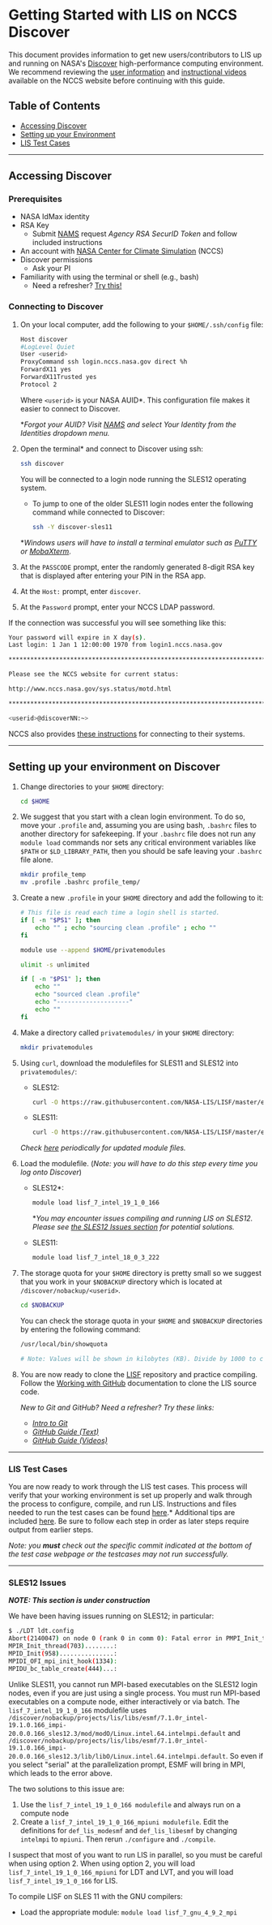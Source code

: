 # Getting Started with LIS on NCCS Discover

This document provides information to get new users/contributors to LIS up and running on NASA's [Discover](https://www.nccs.nasa.gov/systems/discover) high-performance computing environment. We recommend reviewing the [user information](https://www.nccs.nasa.gov/nccs-users/) and [instructional videos](https://www.nccs.nasa.gov/nccs-users/instructional/instructional-videos) available on the NCCS website before continuing with this guide.

## Table of Contents

* [Accessing Discover](#accessing-discover)
* [Setting up your Environment](#setting-up-your-environment-on-discover)
* [LIS Test Cases](#lis-test-cases)

-----

## Accessing Discover

### Prerequisites

* NASA IdMax identity
* RSA Key
    * Submit [NAMS](https://idmax.nasa.gov/) request *Agency RSA SecurID Token* and follow included instructions
* An account with [NASA Center for Climate Simulation](https://www.nccs.nasa.gov/nccs-users/instructional/account-set-up) (NCCS)
* Discover permissions
    * Ask your PI
* Familiarity with using the terminal or shell (e.g., bash)
    * Need a refresher? [Try this!](http://swcarpentry.github.io/shell-novice/)

### Connecting to Discover

1. On your local computer, add the following to your `$HOME/.ssh/config` file:

    ```sh
    Host discover
    #LogLevel Quiet
    User <userid>
    ProxyCommand ssh login.nccs.nasa.gov direct %h
    ForwardX11 yes
    ForwardX11Trusted yes
    Protocol 2
    ```

    Where `<userid>` is your NASA AUID*. This configuration file makes it easier to connect to Discover.

    \**Forgot your AUID? Visit [NAMS](https://nams.nasa.gov) and select Your Identity from the Identities dropdown menu.*

2. Open the terminal* and connect to Discover using ssh:

    ```sh
    ssh discover
    ```

    You will be connected to a login node running the SLES12 operating system.

    * To jump to one of the older SLES11 login nodes enter the following command while connected to Discover:

        ```sh
        ssh -Y discover-sles11
        ```

    \**Windows users will have to install a terminal emulator such as [PuTTY](https://www.putty.org/) or [MobaXterm](https://mobaxterm.mobatek.net/download.html)*.

3. At the `PASSCODE` prompt, enter the randomly generated 8-digit RSA key that is displayed after entering your PIN in the RSA app.

4. At the `Host:` prompt, enter `discover`.

5. At the `Password` prompt, enter your NCCS LDAP password.

If the connection was successful you will see something like this:

```sh
Your password will expire in X day(s).
Last login: 1 Jan 1 12:00:00 1970 from login1.nccs.nasa.gov

*******************************************************************************

Please see the NCCS website for current status:

http://www.nccs.nasa.gov/sys.status/motd.html

*******************************************************************************

<userid>@discoverNN:~>
```

NCCS also provides [these instructions](https://www.nccs.nasa.gov/nccs-users/instructional/logging-in/bastion-host) for connecting to their systems.

-----

## Setting up your environment on Discover

1. Change directories to your `$HOME` directory:

    ```sh
    cd $HOME
    ```

2. We suggest that you start with a clean login environment. To do so, move your `.profile` and, assuming you are using bash, `.bashrc` files to another directory for safekeeping. If your `.bashrc` file does not run any `module load` commands nor sets any critical environment variables like `$PATH` or `$LD_LIBRARY_PATH`, then you should be safe leaving your `.bashrc` file alone.

    ```sh
    mkdir profile_temp
    mv .profile .bashrc profile_temp/
    ```

3. Create a new `.profile` in your `$HOME` directory and add the following to it:

    <!-- replace with David Mocko's autoloader for SLES11/12? -->

    ```sh
    # This file is read each time a login shell is started.
    if [ -n "$PS1" ]; then
        echo "" ; echo "sourcing clean .profile" ; echo ""
    fi

    module use --append $HOME/privatemodules

    ulimit -s unlimited

    if [ -n "$PS1" ]; then
        echo ""
        echo "sourced clean .profile"
        echo "--------------------"
        echo ""
    fi
    ```

4. Make a directory called `privatemodules/` in your `$HOME` directory:

    ```sh
    mkdir privatemodules
    ```

5. Using `curl`, download the modulefiles for SLES11 and SLES12 into `privatemodules/`:

    * SLES12:

        ```sh
        curl -O https://raw.githubusercontent.com/NASA-LIS/LISF/master/env/discover/lisf_7_intel_19_1_0_166
        ```

    * SLES11:

        ```sh
        curl -O https://raw.githubusercontent.com/NASA-LIS/LISF/master/env/discover/lisf_7_intel_18_0_3_222
        ```

    *Check [here](https://github.com/NASA-LIS/LISF/tree/master/env/discover) periodically for updated module files.*

6. Load the modulefile.  (*Note: you will have to do this step every time you log onto Discover*)

    * SLES12*:

        ```sh
        module load lisf_7_intel_19_1_0_166
        ```

        \**You may encounter issues compiling and running LIS on SLES12. Please see [the SLES12 Issues section](#sles12-issues) for potential solutions.*

    * SLES11:

        ```sh
        module load lisf_7_intel_18_0_3_222
        ```

7. The storage quota for your `$HOME` directory is pretty small so we suggest that you work in your `$NOBACKUP` directory which is located at `/discover/nobackup/<userid>`.

    ```sh
    cd $NOBACKUP
    ```

    You can check the storage quota in your `$HOME` and `$NOBACKUP` directories by entering the following command:

    ```sh
    /usr/local/bin/showquota

    # Note: Values will be shown in kilobytes (KB). Divide by 1000 to convert to megabytes or 10000 to convert to gigabytes
    ```

8. You are now ready to clone the [LISF](https://github.com/NASA-LIS/LISF.git) repository and practice compiling. Follow the [Working with GitHub](https://github.com/NASA-LIS/LISF/blob/master/docs/working_with_github/working_with_github.adoc) documentation to clone the LIS source code.

    *New to Git and GitHub? Need a refresher? Try these links:*

    * *[Intro to Git](https://git-scm.com/book/en/v2)*
    * *[GitHub Guide (Text)](https://help.github.com/en/github)*
    * *[GitHub Guide (Videos)](https://www.youtube.com/playlist?list=PLg7s6cbtAD15G8lNyoaYDuKZSKyJrgwB-)*

-----

### LIS Test Cases

You are now ready to work through the LIS test cases. This process will verify that your working environment is set up properly and walk through the process to configure, compile, and run LIS. Instructions and files needed to run the test cases can be found [here](https://lis.gsfc.nasa.gov/tests/lis).* Additional tips are included [here](LIS-testcases.md). Be sure to follow each step in order as later steps require output from earlier steps.

*Note: you **must** check out the specific commit indicated at the bottom of the test case webpage or the testcases may not run successfully.*

-----

### SLES12 Issues

***NOTE: This section is under construction***

We have been having issues running on SLES12; in particular:

```sh
$ ./LDT ldt.config
Abort(2140047) on node 0 (rank 0 in comm 0): Fatal error in PMPI_Init_thread: Other MPI error, error stack:
MPIR_Init_thread(703)........:
MPID_Init(958)...............:
MPIDI_OFI_mpi_init_hook(1334):
MPIDU_bc_table_create(444)...:
```

Unlike SLES11, you cannot run MPI-based executables on the SLES12 login nodes, even if you are just using a single process.  You must run MPI-based executables on a compute node, either interactively or via batch.  The `lisf_7_intel_19_1_0_166` modulefile uses `/discover/nobackup/projects/lis/libs/esmf/7.1.0r_intel-19.1.0.166_impi-20.0.0.166_sles12.3/mod/modO/Linux.intel.64.intelmpi.default` and `/discover/nobackup/projects/lis/libs/esmf/7.1.0r_intel-19.1.0.166_impi-20.0.0.166_sles12.3/lib/libO/Linux.intel.64.intelmpi.default`.  So even if you select "serial" at the parallelization prompt, ESMF will bring in MPI, which leads to the error above.

The two solutions to this issue are:

1) Use the `lisf_7_intel_19_1_0_166 modulefile` and always run on a compute node
2) Create a `lisf_7_intel_19_1_0_166_mpiuni modulefile`.  Edit the definitions for `def_lis_modesmf` and `def_lis_libesmf` by changing `intelmpi` to `mpiuni`.  Then rerun `./configure` and `./compile`.

I suspect that most of you want to run LIS in parallel, so you must be careful when using option 2.  When using option 2, you will load `lisf_7_intel_19_1_0_166_mpiuni` for LDT and LVT, and you will load `lisf_7_intel_19_1_0_166` for LIS.

To compile LISF on SLES 11 with the GNU compilers:

* Load the appropriate module: `module load lisf_7_gnu_4_9_2_mpi`
